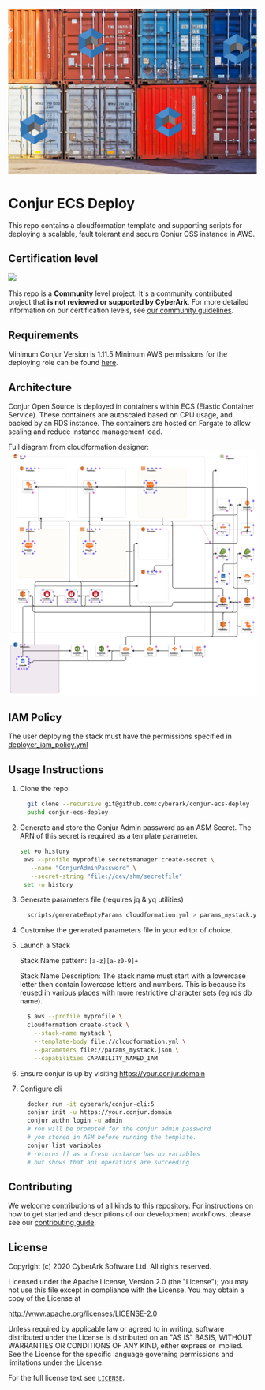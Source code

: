 ![Shipping containers with conjur logo](images/conjur-ecs-demo.jpg)

# Conjur ECS Deploy

This repo contains a cloudformation template and supporting scripts for deploying a scalable, fault tolerant and secure Conjur OSS instance in AWS.

## Certification level

![](https://img.shields.io/badge/Certification%20Level-Community-28A745?link=https://github.com/cyberark/community/blob/master/Conjur/conventions/certification-levels.md)

This repo is a **Community** level project. It's a community contributed project that **is not reviewed or supported
by CyberArk**. For more detailed information on our certification levels, see [our community guidelines](https://github.com/cyberark/community/blob/master/Conjur/conventions/certification-levels.md#community).

## Requirements

Minimum Conjur Version is 1.11.5
Minimum AWS permissions for the deploying role can be found [here](#IAM-Policy).

## Architecture

Conjur Open Source is deployed in containers within ECS (Elastic Container Service). These containers are autoscaled based on CPU usage, and backed by an RDS instance. The containers are hosted on Fargate to allow scaling and reduce instance management load.

Full diagram from cloudformation designer:
![AWS Architecture Diagram](images/cloudformation-designer.png)

## IAM Policy
The user deploying the stack must have the permissions specified in [deployer_iam_policy.yml](deployer_iam_policy.yml)

## Usage Instructions

1. Clone the repo:

    ```bash
      git clone --recursive git@github.com:cyberark/conjur-ecs-deploy
      pushd conjur-ecs-deploy
    ```

2. Generate and store the Conjur Admin password as an ASM Secret. The ARN
   of this secret is required as a template parameter.

   ```bash
   set +o history
    aws --profile myprofile secretsmanager create-secret \
      --name "ConjurAdminPassword" \
      --secret-string "file://dev/shm/secretfile"
    set -o history
    ```

3. Generate parameters file (requires jq & yq utilities)

    ```bash
      scripts/generateEmptyParams cloudformation.yml > params_mystack.yml
    ```

4. Customise the generated parameters file in your editor of choice.
5. Launch a Stack

    Stack Name pattern: `[a-z][a-z0-9]+`

    Stack Name Description: The stack name must start with a lowercase letter
    then contain lowercase letters and numbers. This is because its reused
    in various places with more restrictive character sets (eg rds db name).

    ```bash
      $ aws --profile myprofile \
      cloudformation create-stack \
        --stack-name mystack \
        --template-body file://cloudformation.yml \
        --parameters file://params_mystack.json \
        --capabilities CAPABILITY_NAMED_IAM
    ```

6. Ensure conjur is up by visiting https://your.conjur.domain

7. Configure cli

    ```bash
      docker run -it cyberark/conjur-cli:5
      conjur init -u https://your.conjur.domain
      conjur authn login -u admin
      # You will be prompted for the conjur admin password
      # you stored in ASM before running the template.
      conjur list variables
      # returns [] as a fresh instance has no variables
      # but shows that api operations are succeeding.
    ```
## Contributing

We welcome contributions of all kinds to this repository. For instructions on how to get started and descriptions
of our development workflows, please see our [contributing guide](CONTRIBUTING.md).

## License

Copyright (c) 2020 CyberArk Software Ltd. All rights reserved.

Licensed under the Apache License, Version 2.0 (the "License");
you may not use this file except in compliance with the License.
You may obtain a copy of the License at

   http://www.apache.org/licenses/LICENSE-2.0

Unless required by applicable law or agreed to in writing, software
distributed under the License is distributed on an "AS IS" BASIS,
WITHOUT WARRANTIES OR CONDITIONS OF ANY KIND, either express or implied.
See the License for the specific language governing permissions and
limitations under the License.

For the full license text see [`LICENSE`](LICENSE).
